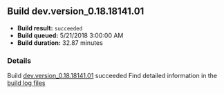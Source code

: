 ## Build dev.version_0.18.18141.01
- **Build result:** `succeeded`
- **Build queued:** 5/21/2018 3:00:00 AM
- **Build duration:** 32.87 minutes
### Details
Build [dev.version_0.18.18141.01](https://winappstudio.visualstudio.com/web/build.aspx?pcguid=a4ef43be-68ce-4195-a619-079b4d9834c2&builduri=vstfs%3a%2f%2f%2fBuild%2fBuild%2f25687) succeeded
Find detailed information in the [build log files](https://uwpctdiags.blob.core.windows.net/buildlogs/dev.version_0.18.18141.01_logs.zip)
